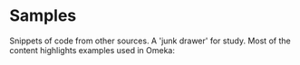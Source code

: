 # Samples
Snippets of code from other sources. A 'junk drawer' for study.
Most of the content highlights examples used in Omeka:


    
